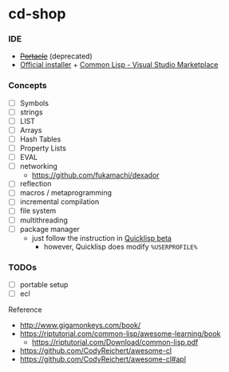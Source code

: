 cd-shop
=======
### IDE
- ~~[Portacle](https://portacle.github.io/)~~ (deprecated)
- [Official installer](http://www.sbcl.org/platform-table.html) + [Common Lisp - Visual Studio Marketplace](https://marketplace.visualstudio.com/items?itemName=qingpeng.common-lisp)

### Concepts
- [ ] Symbols
- [ ] strings
- [ ] LIST
- [ ] Arrays
- [ ] Hash Tables
- [ ] Property Lists
- [ ] EVAL
- [ ] networking
  - https://github.com/fukamachi/dexador
- [ ] reflection
- [ ] macros / metaprogramming
- [ ] incremental compilation
- [ ] file system
- [ ] multithreading
- [ ] package manager
  - just follow the instruction in [Quicklisp beta](https://www.quicklisp.org/beta/)
    - however, Quicklisp does modify `%USERPROFILE%`

### TODOs
- [ ] portable setup
- [ ] ecl

Reference
- http://www.gigamonkeys.com/book/
- https://riptutorial.com/common-lisp/awesome-learning/book
  - https://riptutorial.com/Download/common-lisp.pdf
- https://github.com/CodyReichert/awesome-cl
- https://github.com/CodyReichert/awesome-cl#apl
